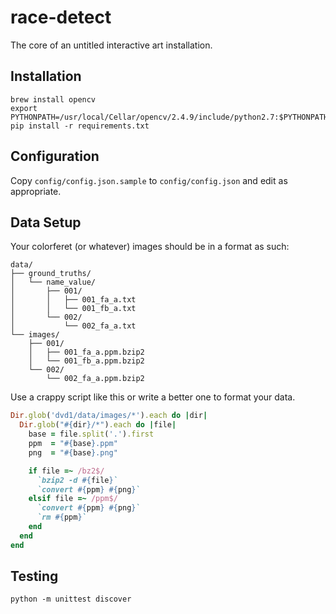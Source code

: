 # race-detect

The core of an untitled interactive art installation.

## Installation
```
brew install opencv
export PYTHONPATH=/usr/local/Cellar/opencv/2.4.9/include/python2.7:$PYTHONPATH
pip install -r requirements.txt
```

## Configuration
Copy `config/config.json.sample` to `config/config.json` and edit as appropriate.

## Data Setup

Your colorferet (or whatever) images should be in a format as such:
```
data/
├── ground_truths/
│   └── name_value/
│       ├── 001/
│       │   ├── 001_fa_a.txt
│       │   └── 001_fb_a.txt
│       └── 002/
│           └── 002_fa_a.txt
└── images/
    ├── 001/
    │   ├── 001_fa_a.ppm.bzip2
    │   └── 001_fb_a.ppm.bzip2
    └── 002/
        └── 002_fa_a.ppm.bzip2
```

Use a crappy script like this or write a better one to format your data.
``` ruby
Dir.glob('dvd1/data/images/*').each do |dir|
  Dir.glob("#{dir}/*").each do |file|
    base = file.split('.').first
    ppm  = "#{base}.ppm"
    png  = "#{base}.png"

    if file =~ /bz2$/
      `bzip2 -d #{file}`
      `convert #{ppm} #{png}`
    elsif file =~ /ppm$/
      `convert #{ppm} #{png}`
      `rm #{ppm}`
    end
  end
end
```

## Testing
`python -m unittest discover`
